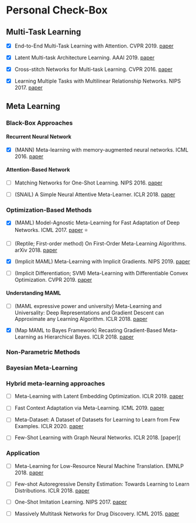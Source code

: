# Personal Check-Box

## Multi-Task Learning

- [x] End-to-End Multi-Task Learning with Attention. CVPR 2019. [paper](https://arxiv.org/abs/1803.10704)

- [x] Latent Multi-task Architecture Learning. AAAI 2019. [paper](https://arxiv.org/abs/1705.08142)

- [x] Cross-stitch Networks for Multi-task Learning. CVPR 2016. [paper](https://arxiv.org/abs/1604.03539)

- [x] Learning Multiple Tasks with Multilinear Relationship Networks. NIPS 2017. [paper](https://arxiv.org/abs/1506.02117)

## Meta Learning

### Black-Box Approaches

#### Recurrent Neural Network

- [x] (MANN) Meta-learning with memory-augmented neural networks. ICML 2016. [paper](http://proceedings.mlr.press/v48/santoro16.pdf)

#### Attention-Based Network

- [ ] Matching Networks for One-Shot Learning. NIPS 2016. [paper](https://arxiv.org/abs/1606.04080)

- [ ] (SNAIL)  A Simple Neural Attentive Meta-Learner. ICLR 2018. [paper](https://arxiv.org/pdf/1707.03141.pdf)

### Optimization-Based Methods

- [x] (MAML) Model-Agnostic Meta-Learning for Fast Adaptation of Deep Networks. ICML 2017. [paper](https://arxiv.org/pdf/1703.03400.pdf) :star:

- [ ] (Reptile; First-order method) On First-Order Meta-Learning Algorithms. arXiv 2018. [paper](https://arxiv.org/pdf/1803.02999.pdf)

- [x] (Implicit MAML) Meta-Learning with Implicit Gradients. NIPS 2019. [paper](https://arxiv.org/abs/1909.04630)

- [ ] (Implicit Differentiation; SVM) Meta-Learning with Differentiable Convex Optimization. CVPR 2019. [paper](https://arxiv.org/abs/1904.03758)

#### Understanding MAML

- [ ] (MAML expressive power and university) Meta-Learning and Universality: Deep Representations and Gradient Descent can Approximate any Learning Algorithm. ICLR 2018. [paper](https://arxiv.org/abs/1710.11622)

- [x] (Map MAML to Bayes Framework) Recasting Gradient-Based Meta-Learning as Hierarchical Bayes. ICLR 2018. [paper](https://openreview.net/pdf?id=BJ_UL-k0b)

### Non-Parametric Methods

### Bayesian Meta-Learning

### Hybrid meta-learning approaches

- [ ] Meta-Learning with Latent Embedding Optimization. ICLR 2019. [paper](https://arxiv.org/pdf/1807.05960)

- [ ] Fast Context Adaptation via Meta-Learning. ICML 2019. [paper](https://arxiv.org/pdf/1810.03642)

- [ ] Meta-Dataset: A Dataset of Datasets for Learning to Learn from Few Examples. ICLR 2020. [paper](https://arxiv.org/pdf/1903.03096)

- [ ] Few-Shot Learning with Graph Neural Networks. ICLR 2018. [paper](

### Application

- [ ] Meta-Learning for Low-Resource Neural Machine Translation. EMNLP 2018. [paper](https://arxiv.org/pdf/1808.08437)

- [ ] Few-shot Autoregressive Density Estimation: Towards Learning to Learn Distributions. ICLR 2018. [paper](https://arxiv.org/pdf/1710.10304)

- [ ] One-Shot Imitation Learning. NIPS 2017. [paper](https://arxiv.org/pdf/1703.07326.pdf)

- [ ] Massively Multitask Networks for Drug Discovery. ICML 2015. [paper](https://arxiv.org/pdf/1502.02072.pdf)

